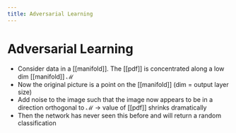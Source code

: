 ```yaml
---
title: Adversarial Learning
---
```


# Adversarial Learning
- Consider data in a [[manifold]]. The [[pdf]] is concentrated along a low dim [[manifold]] $\mathcal{M}$
- Now the original picture is a point on the [[manifold]] (dim = output layer size)
- Add noise to the image such that the image now appears to be in a direction orthogonal to $\mathcal{M}$ -> value of [[pdf]] shrinks dramatically
- Then the network has never seen this before and will return a random classification






























